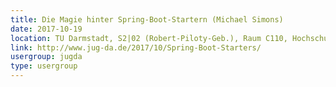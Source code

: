 ```yaml
---
title: Die Magie hinter Spring-Boot-Startern (Michael Simons)
date: 2017-10-19
location: TU Darmstadt, S2|02 (Robert-Piloty-Geb.), Raum C110, Hochschulstr. 10, 64289 Darmstadt
link: http://www.jug-da.de/2017/10/Spring-Boot-Starters/
usergroup: jugda
type: usergroup
---
```

